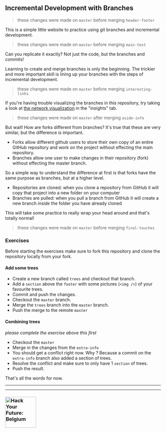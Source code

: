 ## Incremental Development with Branches

> these changes were made on ```master``` before merging ```header-footer```

This is a simple little website to practice using git branches and incremental development.

> these changes were made on ```master``` before merging ```main-text```

Can you replicate it exactly?  Not just the code, but the branches and commits!

Learning to create and merge branches is only the beginning.  The trickier and more important skill is lining up your branches with the steps of incremental development.

> these changes were made on ```master``` before merging ```interesting-links```

If you're having trouble visualizing the branches in this repository, try taking a look at [the network visualization](https://help.github.com/en/articles/viewing-a-repositorys-network) in the "insights" tab.

> these changes were made on ```master``` after merging ```aside-info```

But wait!  How are forks different from branches?  It's true that these are very similar, but the difference is important.
* Forks allow different github users to store their own copy of an entire GitHub repository and work on the project without effecting the main repository.
* Branches allow one user to make changes in their repository (fork) without effecting the master branch.

So a simple way to understand the difference at first is that forks have the same purpose as branches, but at a higher level.
* Repositories are cloned: when you clone a repository from GitHub it will copy that project into a new folder on your computer
* Branches are pulled: when you pull a branch from GitHub it will create a new branch _inside_ the folder you have already cloned

This will take some practice to really wrap your head around and that's totally normal!

> these changes were made on ```master``` before merging ```final-touches```

### Exercises

Before starting the exercises make sure to fork this repository and clone the repository locally from your fork.

#### Add some trees

- Create a new branch called ```trees``` and checkout that branch.
- Add a ```section``` above the ```footer``` with some pictures (```<img />```) of your favourite trees.
- Commit and push the changes.
- Checkout the ```master``` branch.
- Merge the ```trees``` branch into the ```master``` branch.
- Push the merge to the remote ```master```

#### Combining trees

*please complete the exercise above this first*

- Checkout the ```master```
- Merge in the changes from the ```extra-info```
- You should get a conflict right now. Why ? Because a commit on the ```extra-info``` branch also added a section of trees.
- Resolve the conflict and make sure to only have 1 ```section``` of trees. 
- Push the result.

That's all the words for now.

---
---
### <a href="https://hackyourfuture.be" target="_blank"><img src="https://user-images.githubusercontent.com/18554853/63941625-4c7c3d00-ca6c-11e9-9a76-8d5e3632fe70.jpg" width="100" height="100" alt="Hack Your Future: Belgium"></img></a>
